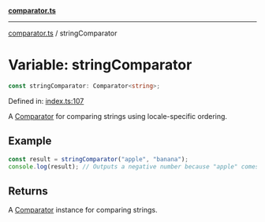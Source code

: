 [**comparator.ts**](../index.md)

---

[comparator.ts](../index.md) / stringComparator

# Variable: stringComparator

```ts
const stringComparator: Comparator<string>;
```

Defined in: [index.ts:107](https://github.com/simonkberg/comparator.ts/blob/806cd3fa4519dbdc4b8bf35e9ef68a7f3c2522aa/index.ts#L107)

A [Comparator](../interfaces/Comparator.md) for comparing strings using locale-specific ordering.

## Example

```ts
const result = stringComparator("apple", "banana");
console.log(result); // Outputs a negative number because "apple" comes before "banana".
```

## Returns

A [Comparator](../interfaces/Comparator.md) instance for comparing strings.
